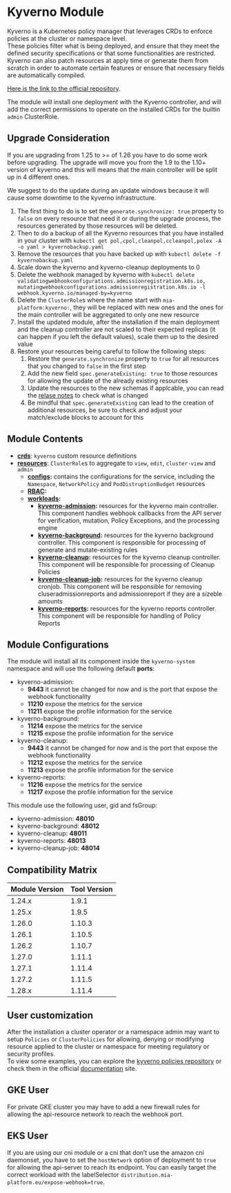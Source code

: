 # Kyverno Module

Kyverno is a Kubernetes policy manager that leverages CRDs to enforce policies at the cluster or namespace level.  
These policies filter what is being deployed, and ensure that they meet the defined security specifications or that
some functionalities are restricted.  
Kyverno can also patch resources at apply time or generate them from scratch in order to automate certain features
or ensure that necessary fields are automatically compiled.

[Here is the link to the official repository].

The module will install one deployment with the Kyverno controller, and will add the correct permissions to operate
on the installed CRDs for the builtin `admin` ClusterRole.

## Upgrade Consideration

If you are upgrading from 1.25 to >= of 1.26 you have to do some work before upgrading. The upgrade will move you from
the 1.9 to the 1.10+ version of kyverno and this will means that the main controller will be split up in 4 different
ones.

We suggest to do the update during an update windows because it will cause some downtime to the kyverno infrastructure.

1. The first thing to do is to set the `generate.synchronize: true` property to `false` on every resource that need it
	or during the upgrade process, the resources generated by those resources will be deleted.
1. Then to do a backup of all the Kyverno resources that you have installed in your cluster with
	`kubectl get pol,cpol,cleanpol,ccleanpol,polex -A -o yaml > kyvernobackup.yaml`
1. Remove the resources that you have backed up with `kubectl delete -f kyvernobackup.yaml`
1. Scale down the kyverno and kyverno-cleanup deployments to 0
1. Delete the webhook managed by kyverno with `kubectl delete validatingwebhookconfigurations.admissionregistration.k8s.io,
mutatingwebhookconfigurations.admissionregistration.k8s.io -l webhook.kyverno.io/managed-by=kyverno`
1. Delete the `ClusterRole`s where the name start with `mia-platform:kyverno:`, they will be replaced with new ones
	and the ones for the main controller will be aggregated to only one new resource
1. Install the updated module, after the installation if the main deployment and the cleanup controller are not scaled
	to their expected replicas (it can happen if you left the default values), scale them up to the desired value
1. Restore your resources being careful to follow the following steps:
	1. Restore the `generate.synchronize` property to `true` for all resources that you changed to `false` in the first
		step
	1. Add the new field `spec.generateExisting: true` to those resources for allowing the update of the already existing
		resources
	1. Update the resources to the new schemas if applcable, you can read the [relase notes] to check what is changed
	1. Be mindful that `spec.generateExisting` can lead to the creation of additional resources, be sure to check and
		adjust your match/exclude blocks to account for this

## Module Contents

- **[crds](./base/crds)**: `kyverno` custom resource definitions
- **[resources](./base/resources)**: `ClusterRole`s to aggregate to `view`, `edit`, `cluster-view` and `admin`
  - **[configs](./base/resources/configs):** contains the configurations for the service, including the `Namespace`,
		`NetworkPolicy` and `PodDistruptionBudget` resources
  - **[RBAC](./base/resources/rbac):**
  - **[workloads](./base/resources/workloads):**
    - **[kyverno-admission](./base/resources/workloads/kyverno-admission):** resources for the kyverno main controller.
				This component handles webhook callbacks from the API server for verification, mutation, Policy Exceptions,
				and the processing engine
    - **[kyverno-background](./base/resources/workloads/kyverno-background):** resources for the kyverno background
				controller. This component is responsible for processing of generate and mutate-existing rules
    - **[kyverno-cleanup](./base/resources/workloads/kyverno-cleanup):** resources for the kyverno cleanup controller.
				This component will be responsible for processing of Cleanup Policies
    - **[kyverno-cleanup-job](./base/resources/workloads/kyverno-cleanup-job):** resources for the kyverno cleanup cronjob.
				This component will be responsible for removing cluseradmissionreports and admissionreport if they are
				a sizeble amounts
    - **[kyverno-reports](./base/resources/workloads/kyverno-reports):** resources for the kyverno reports controller.
				This component will be responsible for handling of Policy Reports

## Module Configurations

The module will install all its component inside the `kyverno-system` namespace and will use the following
default **ports**:

- kyverno-admission:
  - **9443** it cannot be changed for now and is the port that expose the webhook functionality
  - **11210** expose the metrics for the service
  - **11211** expose the profile information for the service
- kyverno-background:
  - **11214** expose the metrics for the service
  - **11215** expose the profile information for the service
- kyverno-cleanup:
  - **9443** it cannot be changed for now and is the port that expose the webhook functionality
  - **11212** expose the metrics for the service
  - **11213** expose the profile information for the service
- kyverno-reports:
  - **11216** expose the metrics for the service
  - **11217** expose the profile information for the service

This module use the following user, gid and fsGroup:

- kyverno-admission: **48010**
- kyverno-background: **48012**
- kyverno-cleanup: **48011**
- kyverno-reports: **48013**
- kyverno-cleanup-job: **48014**

## Compatibility Matrix

| Module Version | Tool Version   |
|----------------|----------------|
| 1.24.x         | 1.9.1          |
| 1.25.x         | 1.9.5          |
| 1.26.0         | 1.10.3         |
| 1.26.1         | 1.10.5         |
| 1.26.2         | 1.10.7         |
| 1.27.0         | 1.11.1         |
| 1.27.1         | 1.11.4         |
| 1.27.2         | 1.11.5         |
| 1.28.x         | 1.11.4         |

## User customization

After the installation a cluster operator or a namespace admin may want to setup `Policies` or `ClusterPolicies`
for allowing, denying or modifying resource applied to the cluster or namespace for meeting regulatory or security
profiles.  
To view some examples, you can explore the [kyverno policies repository] or check them in the official [documentation]
site.

## GKE User

For private GKE cluster you may have to add a new firewall rules for allowing the api-resource network to
reach the webhook port.

## EKS User

If you are using our cni module or a cni that don’t use the amazon cni daemonset, you have to set the `hostNetwork`
option of deployment to `true` for allowing the api-server to reach its endpoint. You can easily target the correct
workload with the labelSelector `distribution.mia-platform.eu/expose-webhook=true`.

[Here is the link to the official repository]: https://github.com/kyverno/kyverno "Kyverno GitHub Repository"
[relase notes]: https://github.com/kyverno/kyverno/releases
[kyverno policies repository]: https://github.com/kyverno/policies "Kyverno Policies GitHub Repository"
[documentation]: https://kyverno.io/policies/ "Kyverno Policies Site"
